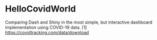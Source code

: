# HelloCovidWorld
Comparing Dash and Shiny in the most simple, but interactive dashboard implementation using COVID-19 data.
[1] https://covidtracking.com/data/download 
